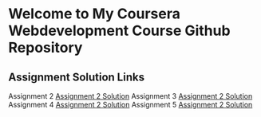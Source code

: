 # Welcome to My Coursera Webdevelopment Course Github Repository

## Assignment Solution Links
Assignment 2 [Assignment 2 Solution](https://priyalpatil98.github.io/Coursera-Website/module-2-sol/)
Assignment 3 [Assignment 2 Solution](https://priyalpatil98.github.io/Coursera-Website/module-3-sol/)
Assignment 4 [Assignment 2 Solution](https://priyalpatil98.github.io/Coursera-Website/module-4-sol/)
Assignment 5 [Assignment 2 Solution](https://priyalpatil98.github.io/Coursera-Website/module-5-sol/)

